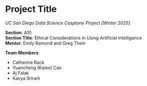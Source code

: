 # Project Title 
_UC San Diego Data Science Casptone Project [Winter 2025]_

**Section**: A10<br>
**Section Title**: Ethical Considerations in Using Artificial Intelligence<br>
**Mentor**: Emily Ramond and Greg Thein<br>

**Team Members**:
*   Catherine Back
*   Yuancheng (Kaleo) Cao
*   Aj Falak
*   Kavya Sriram
